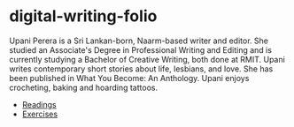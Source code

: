 # digital-writing-folio
Upani Perera is a Sri Lankan-born, Naarm-based writer and editor. She studied an Associate's Degree in Professional Writing and Editing and is currently studying a Bachelor of Creative Writing, both done at RMIT. Upani writes contemporary short stories about life, lesbians, and love. She has been published in What You Become: An Anthology. Upani enjoys crocheting, baking and hoarding tattoos.

- [Readings]( readings.md )
- [Exercises]( exercises.md ) 
